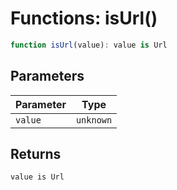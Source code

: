 # Functions: isUrl()

```ts
function isUrl(value): value is Url
```

## Parameters

| Parameter | Type |
| ------ | ------ |
| `value` | `unknown` |

## Returns

`value is Url`
